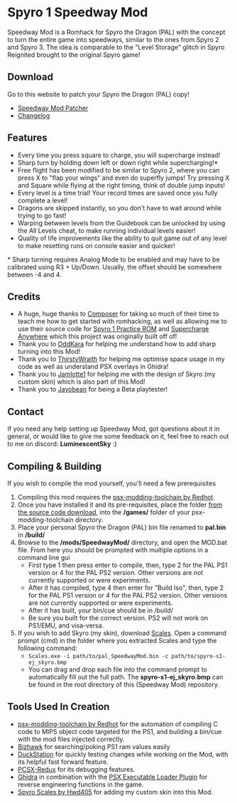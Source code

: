 

# Spyro 1 Speedway Mod
Speedway Mod is a Romhack for Spyro the Dragon (PAL) with the concept to turn the entire game into speedways, similar to the ones from Spyro 2 and Spyro 3. The idea is comparable to the "Level Storage" glitch in Spyro Reignited brought to the original Spyro game!

## Download
Go to this website to patch your Spyro the Dragon (PAL) copy!
- [Speedway Mod Patcher](https://luminescentsky.github.io/SpeedwayMod/)
- [Changelog](https://luminescentsky.github.io/SpeedwayMod/changelog)

## Features
 - Every time you press square to charge, you will supercharge instead!
 - Sharp turn by holding down left or down right while supercharging!*
 - Free flight has been modified to be similar to Spyro 2, where you can press X to "flap your wings" and even do superfly jumps! Try pressing X and Square while flying at the right timing, think of double jump inputs!
 - Every level is a time trial! Your record times are saved once you fully complete a level!
 - Dragons are skipped instantly, so you don't have to wait around while trying to go fast!
 - Warping between levels from the Guidebook can be unlocked by using the All Levels cheat, to make running individual levels easier!
 - Quality of life improvements like the ability to quit game out of any level to make resetting runs on console easier and quicker!

\* Sharp turning requires Analog Mode to be enabled and may have to be calibrated using R3 + Up/Down. Usually, the offset should be somewhere between -4 and 4.

## Credits

- A huge, huge thanks to [Composer](https://github.com/C0mposer/) for taking so much of their time to teach me how to get started with romhacking, as well as allowing me to use their source code for [Spyro 1 Practice ROM](https://github.com/C0mposer/Spyro-1-Practice-Rom/) and [Supercharge Anywhere](https://github.com/C0mposer/Spyro-1-Supercharge-Anywhere) which this project was originally built off of!
- Thank you to [OddKara](https://github.com/OddKara) for helping me understand how to add sharp turning into this Mod!
- Thank you to [ThirstyWraith](https://decomp.me/u/ThirstyWraith) for helping me optimise space usage in my code as well as understand PSX overlays in Ghidra!
- Thank you to [Jamlotte1](https://www.twitch.tv/jamlotte1) for helping me with the design of Skyro (my custom skin) which is also part of this Mod!
- Thank you to [Jayobean](https://www.twitch.tv/jayobean) for being a Beta playtester!

## Contact

If you need any help setting up Speedway Mod, got questions about it in general, or would like to give me some feedback on it, feel free to reach out to me on discord: **LuminescentSky** :)

## Compiling & Building
If you wish to compile the mod yourself, you'll need a few prerequisites
1. Compiling this mod requires the [psx-modding-toolchain by Redhot](https://github.com/mateusfavarin/psx-modding-toolchain). 
2. Once you have installed it and its pre-requisites, place the folder [from the source code download](https://github.com/C0mposer/Spyro-1-Practice-Codes/archive/refs/heads/master.zip), into the **/games/** folder of your psx-modding-toolchain directory.
3. Place your personal Spyro the Dragon (PAL) bin file renamed to **pal.bin** in **/build/**
4. Browse to the **/mods/SpeedwayMod/** directory, and open the MOD.bat file. From here you should be prompted with multiple options in a command line gui	
	- First type 1 then press enter to compile, then, type 2 for the PAL PS1 version or 4 for the PAL PS2 version. Other versions are not currently supported or were experiments.
	- After it has compiled, type 4 then enter for "Build Iso", then, type 2 for the PAL PS1 version or 4 for the PAL PS2 version. Other versions are not currently supported or were experiments.
	- After it has built, your bin/cue should be in /build/
	- Be sure you built for the correct version. PS2 will not work on PS1/EMU, and visa-versa.
5. If you wish to add Skyro (my skin), download [Scales](https://github.com/Hwd405/SCALES/releases/tag/v1.0.0). Open a command prompt (cmd) in the folder where you extracted Scales and type the following command:
	- ```Scales.exe -i path/to/pal_SpeedwayMod.bin -c path/to/spyro-s1-ej_skyro.bmp```
	- You can drag and drop each file into the command prompt to automatically fill out the full path. The **spyro-s1-ej_skyro.bmp** can be found in the root directory of this (Speedway Mod) repository.

## Tools Used In Creation

 - [psx-modding-toolchain by Redhot](https://github.com/mateusfavarin/psx-modding-toolchain) for the automation of compiling C code to MIPS object code targeted for the PS1, and building a bin/cue with the mod files injected correctly.
 - [Bizhawk](https://github.com/TASEmulators/BizHawk) for searching/poking PS1 ram values easily
 - [DuckStation](https://duckstation.org/) for quickly testing changes while working on the Mod, with its helpful fast forward feature.
 - [PCSX-Redux](https://github.com/grumpycoders/pcsx-redux/) for its debugging features.
 - [Ghidra](https://github.com/NationalSecurityAgency/ghidra) in combination with the [PSX Executable Loader Plugin](https://github.com/lab313ru/ghidra_psx_ldr) for reverse engineering functions in the game.
 - [Spyro Scales by Hwd405](https://github.com/Hwd405/SCALES/) for adding my custom skin into this Mod.
